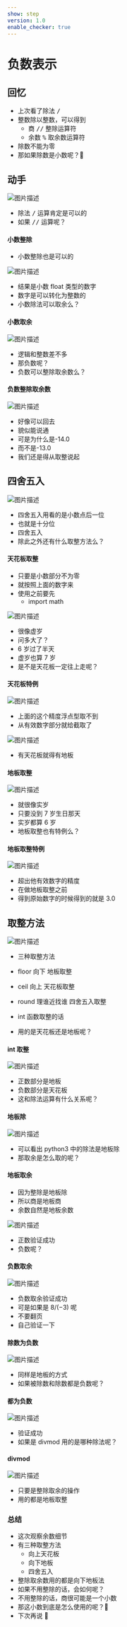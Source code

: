 ```yaml
---
show: step
version: 1.0
enable_checker: true
---
```


# 负数表示

## 回忆

- 上次看了除法 <kbd>/</kbd>
- 整数除以整数，可以得到
  - 商 <kbd>/</kbd><kbd>/</kbd> 整除运算符
  - 余数 <kbd>%</kbd> 取余数运算符
- 除数不能为零
- 那如果除数是小数呢？🤪

## 动手

![图片描述](https://doc.shiyanlou.com/courses/uid1190679-20210820-1629443935143)

- 除法 <kbd>/</kbd> 运算肯定是可以的
- 如果 <kbd>/</kbd><kbd>/</kbd> 运算呢？

#### 小数整除

- 小数整除也是可以的

![图片描述](https://doc.shiyanlou.com/courses/uid1190679-20210820-1629444160091)

- 结果是小数 float 类型的数字
- 数字是可以转化为整数的
- 小数除法可以取余么？

#### 小数取余

![图片描述](https://doc.shiyanlou.com/courses/uid1190679-20210820-1629444293063)

- 逻辑和整数差不多
- 那负数呢？
- 负数可以整除取余数么？

#### 负数整除取余数

![图片描述](https://doc.shiyanlou.com/courses/uid1190679-20210820-1629444422664)

- 好像可以回去
- 貌似能说通
- 可是为什么是-14.0
- 而不是-13.0
- 我们还是得从取整说起

## 四舍五入

![图片描述](https://doc.shiyanlou.com/courses/uid1190679-20210820-1629444577858)

- 四舍五入用看的是小数点后一位
- 也就是十分位
- 四舍五入
- 除此之外还有什么取整方法么？

#### 天花板取整

- 只要是小数部分不为零
- 就按照上面的数字来
- 使用之前要先
  - import math

![图片描述](https://doc.shiyanlou.com/courses/uid1190679-20210820-1629444865173)

- 很像虚岁
- 问多大了？
- 6 岁过了半天
- 虚岁也算 7 岁
- 是不是天花板一定往上走呢？

#### 天花板特例

![图片描述](https://doc.shiyanlou.com/courses/uid1190679-20211030-1635580639979)

- 上面的这个精度浮点型取不到
- 从有效数字部分就给截取了

![图片描述](https://doc.shiyanlou.com/courses/uid1190679-20211030-1635580692141)

- 有天花板就得有地板

#### 地板取整

![图片描述](https://doc.shiyanlou.com/courses/uid1190679-20210820-1629444956135)

- 就很像实岁
- 只要没到 7 岁生日那天
- 实岁都算 6 岁
- 地板取整也有特例么？

#### 地板取整特例

![图片描述](https://doc.shiyanlou.com/courses/uid1190679-20211030-1635580770750)

- 超出他有效数字的精度
- 在做地板取整之前
- 得到原始数字的时候得到的就是 3.0

## 取整方法

![图片描述](https://doc.shiyanlou.com/courses/uid1190679-20210820-1629444743466)

- 三种取整方法
- floor 向下 地板取整
- ceil 向上 天花板取整
- round 理谁近找谁 四舍五入取整

- int 函数取整的话
- 用的是天花板还是地板呢？

#### int 取整

![图片描述](https://doc.shiyanlou.com/courses/uid1190679-20210820-1629445323151)

- 正数部分是地板
- 负数部分是天花板
- 这和除法运算有什么关系呢？

#### 地板除

![图片描述](https://doc.shiyanlou.com/courses/uid1190679-20210820-1629445476703)

- 可以看出 python3 中的除法是地板除
- 那取余是怎么取的呢？

#### 地板取余

- 因为整除是地板除
- 所以商是地板商
- 余数自然是地板余数

![图片描述](https://doc.shiyanlou.com/courses/uid1190679-20210820-1629445672049)

- 正数验证成功
- 负数呢？

#### 负数取余

![图片描述](https://doc.shiyanlou.com/courses/uid1190679-20210820-1629445711715)

- 负数取余验证成功
- 可是如果是 $8/(-3)$ 呢
- 不要翻页
- 自己验证一下

#### 除数为负数

![图片描述](https://doc.shiyanlou.com/courses/uid1190679-20210820-1629445830441)

- 同样是地板的方式
- 如果被除数和除数都是负数呢？

#### 都为负数

![图片描述](https://doc.shiyanlou.com/courses/uid1190679-20210820-1629445927448)

- 验证成功
- 如果是 divmod 用的是哪种除法呢？

#### divmod

![图片描述](https://doc.shiyanlou.com/courses/uid1190679-20210820-1629446084501)

- 只要是整除取余的操作
- 用的都是地板取整

### 总结

- 这次观察余数细节
- 有三种取整方法
  - 向上天花板
  - 向下地板
  - 四舍五入
- 整除取余数用的都是向下地板法
- 如果不用整除的话，会如何呢？
- 不用整除的话，商很可能是一个小数
- 那这小数到底是怎么使用的呢？🤪
- 下次再说 👋
